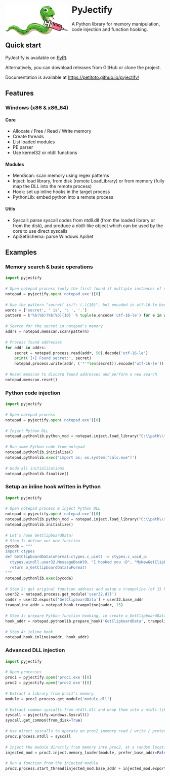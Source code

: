 <div id="toc">
  <img height="100" align="left" style="float: left; margin: 0 10px 0 0;" alt="PyJectify logo" src="https://raw.githubusercontent.com/Petitoto/pyjectify/main/pyjectify.png" href="#">
  <ul>
    <summary>
      <h1>PyJectify</h1>
    </summary>
    A Python library for memory manipulation, code injection and function hooking.
  </ul>
</div>

## Quick start
PyJectify is available on [PyPI](https://pypi.org/project/pyjectify/).

Alternatively, you can download releases from GitHub or clone the project.

Documentation is available at https://petitoto.github.io/pyjectify/


## Features
### Windows (x86 & x86_64)
#### Core
- Allocate / Free / Read / Write memory
- Create threads
- List loaded modules
- PE parser
- Use kernel32 or ntdll functions

#### Modules
- MemScan: scan memory using regex patterns
- Inject: load library, from disk (remote LoadLibrary) or from memory (fully map the DLL into the remote process)
- Hook: set up inline hooks in the target process
- PythonLib: embed python into a remote process

#### Utils
- Syscall: parse syscall codes from ntdll.dll (from the loaded library or from the disk), and produce a ntdll-like object which can be used by the core to use direct syscalls
- ApiSetSchema: parse Windows ApiSet


## Examples

### Memory search & basic operations
```python
import pyjectify

# Open notepad process (only the first found if multiple instances of notepad are running)
notepad = pyjectify.open('notepad.exe')[0]

# Use the pattern "secret( is)?: (.){10}", but encoded in utf-16-le because Notepad uses wchar_t
words = ['secret', ' is', ': ', '.']
pattern = b'%b(%b)?%b(%b){10}' % tuple(e.encode('utf-16-le') for e in words)

# Search for the secret in notepad's memory
addrs = notepad.memscan.scan(pattern)

# Process found addresses
for addr in addrs:
    secret = notepad.process.read(addr, 50).decode('utf-16-le')
    print('[+] Found secret:', secret)
    notepad.process.write(addr, ('*'*len(secret)).encode('utf-16-le')) # let's hide the secret!

# Reset memscan to discard found addresses and perform a new search
notepad.memscan.reset()
```

### Python code injection
```python
import pyjectify

# Open notepad process
notepad = pyjectify.open('notepad.exe')[0]

# Inject Python DLL
notepad.pythonlib.python_mod = notepad.inject.load_library("C:\\path\\to\\python-embed\\python311.dll")

# Run some Python code from notepad
notepad.pythonlib.initialize()
notepad.pythonlib.exec('import os; os.system("calc.exe")')

# Undo all initializations
notepad.pythonlib.finalize()
```

### Setup an inline hook written in Python
```python
import pyjectify

# Open notepad process & inject Python DLL
notepad = pyjectify.open('notepad.exe')[0]
notepad.pythonlib.python_mod = notepad.inject.load_library("C:\\path\\to\\python-embed\\python311.dll")
notepad.pythonlib.initialize()

# Let's hook GetClipboardData!
# Step 1: define our new function
pycode = """
import ctypes
def GetClipboardData(uFormat:ctypes.c_uint) -> ctypes.c_void_p:
  ctypes.windll.user32.MessageBoxW(0, "I hooked you :D", "MyNewGetClipboardData", 0)
  return o_GetClipboardData(uFormat)
"""
notepad.pythonlib.exec(pycode)

# Step 2: get original function address and setup a trampoline (of 15 bytes size)
user32 = notepad.process.get_module('user32.dll')
oaddr = user32.exports['GetClipboardData'] + user32.base_addr
trampoline_addr = notepad.hook.trampoline(oaddr, 15)

# Step 3: prepare Python function hooking, ie create o_GetClipboardData and get ou Python GetClipboardData address
hook_addr = notepad.pythonlib.prepare_hook('GetClipboardData', trampoline_addr)

# Step 4: inline hook
notepad.hook.inline(oaddr, hook_addr)
```

### Advanced DLL injection
```python
import pyjectify

# Open processes
proc1 = pyjectify.open('proc1.exe')[0]
proc2 = pyjectify.open('proc2.exe')[0]

# Extract a library from proc1's memory
module = proc1.process.get_module('module.dll')

# Extract common syscalls from ntdll.dll and wrap them into a ntdll-like object
syscall = pyjectify.windows.Syscall()
syscall.get_common(from_disk=True)

# Use direct syscalls to operate on proc2 (memory read / write / protect, thread creation...)
proc2.process.ntdll = syscall

# Inject the module directly from memory into proc2, at a random location, without PE headers, and do not call DLL entry point
injected_mod = proc2.inject.memory_loader(module, prefer_base_addr=False, copy_headers=False, call_entry_point=False)

# Run a function from the injected module
proc2.process.start_thread(injected_mod.base_addr + injected_mod.exports['SomeExportedFunction'])
```
